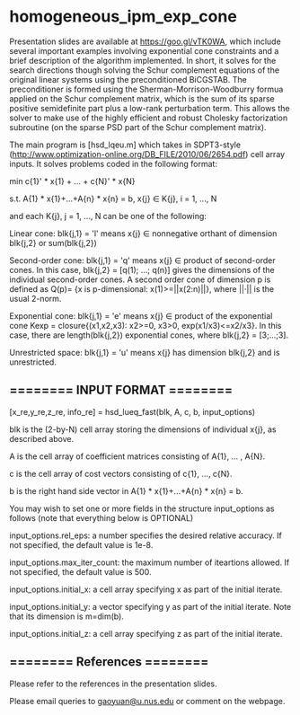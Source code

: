 # homogeneous_ipm_exp_cone

Presentation slides are available at https://goo.gl/vTK0WA, which include several important examples involving exponential cone constraints and a brief description of the algorithm implemented. In short, it solves for the search directions though solving the Schur complement equations of the original linear systems using the preconditioned BiCGSTAB. The preconditioner is formed using the Sherman-Morrison-Woodburry formua applied on the Schur complement matrix, which is the sum of its sparse positive semidefinite part plus a low-rank perturbation term. This allows the solver to make use of the highly efficient and robust Cholesky factorization subroutine (on the sparse PSD part of the Schur complement matrix).

The main program is [hsd_lqeu.m] which takes in SDPT3-style (http://www.optimization-online.org/DB_FILE/2010/06/2654.pdf) cell array inputs. It solves problems coded in the following format:

min c{1}' * x{1} + ... + c{N}' * x{N}

s.t. A{1} * x{1}+...+A{n} * x{n} = b, x{j} ∈ K{j}, i = 1, ..., N

and each K{j}, j = 1, ..., N can be one of the following:

  Linear cone: blk{j,1} = 'l' means x{j} ∈ nonnegative orthant of dimension blk{j,2} or sum(blk{j,2})
  
  Second-order cone: blk{j,1} = 'q' means x{j} ∈ product of second-order cones. In this case, blk{j,2} = [q(1); ...; q(n)] gives the dimensions of the individual second-order cones. A second order cone of dimension p is defined as Q(p)= {x is p-dimensional: x(1)>=||x(2:n)||}, where ||·|| is the usual 2-norm.

  Exponential cone: blk{j,1} = 'e' means x{j} ∈ product of the exponential cone Kexp = closure{(x1,x2,x3): x2>=0, x3>0, exp(x1/x3)<=x2/x3}. In this case, there are length(blk{j,2}) exponential cones, where blk{j,2} = [3;...;3].

  Unrestricted space: blk{j,1} = 'u' means x{j} has dimension blk{j,2} and is unrestricted.


## ======== INPUT FORMAT ======== ##

[x_re,y_re,z_re, info_re] = hsd_lueq_fast(blk, A, c, b, input_options)

blk is the (2-by-N) cell array storing the dimensions of individual x{j}, as described above.

A is the cell array of coefficient matrices consisting of A{1}, ... , A{N}.

c is the cell array of cost vectors consisting of c{1}, ..., c{N}.

b is the right hand side vector in A{1} * x{1}+...+A{n} * x{n} = b.

You may wish to set one or more fields in the structure input_options as follows (note that everything below is OPTIONAL)

input_options.rel_eps: a number specifies the desired relative accuracy. If not specified, the default value is 1e-8.

input_options.max_iter_count: the maximum number of iteartions allowed. If not specified, the default value is 500.

input_options.initial_x: a cell array specifying x as part of the initial iterate.

input_options.initial_y: a vector specifying y as part of the initial iterate. Note that its dimension is m=dim(b).

input_options.initial_z: a cell array specifying z as part of the initial iterate.

## ======== References ======== ##

Please refer to the references in the presentation slides.

Please email queries to gaoyuan@u.nus.edu or comment on the webpage.
